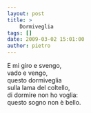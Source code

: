 ```yaml
---
layout: post
title: >
    Dormiveglia
tags: []
date: 2009-03-02 15:01:00
author: pietro
---
```

E mi giro e svengo,<br/>vado e vengo,<br/>questo dormiveglia<br/>sulla lama del coltello,<br/>di dormire non ho voglia:<br/>questo sogno non è bello.
